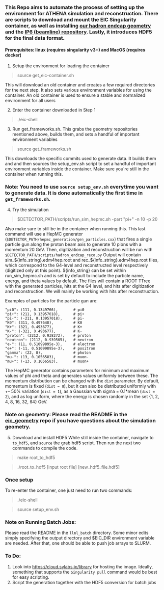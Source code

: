### This Repo aims to automate the process of setting up the environment for ATHENA simulation and reconstruction. There are scripts to download and mount the EIC Singularity container, as well as installing [our hadron endcap geometry](https://github.com/eiccodesign/eic_geometry) and the [IP6 (beamline) repository](https://github.com/eic/ip6). Lastly, it introduces HDF5 for the final data format.
#### Prerequisites: linux (requires singularity v3+) and MacOS (requires docker) 

1. Setup the environment for loading the container
> source get_eic-container.sh

This will download an old container and creates a few required directories for the next step. It also sets various environment variables for using the container. An old container is used to ensure a stable and normalized environment for all users 

2. Enter the container downloaded in Step 1
> ./eic-shell

3. Run get_frameworks.sh. This grabs the geometry repositories mentioned above, builds them, and sets a handful of important environment variables
> source get_frameworks.sh

This downloads the specific commits used to generate data. It builds them and and then sources the setup_env.sh script to set a handful of important environment variables inside the container.
Make sure you're still in the container when running this.
### Note: You need to use `source setup_env.sh` everytime you want to generate data. It is done automatically the first time in `get_frameworks.sh`.
4. Try the simulation
> $DETECTOR_PATH/scripts/run_sim_hepmc.sh -part "pi+" -n 10 -p 20

Also make sure to still be in the container when running this.
This last command will use a HepMC generator (`$DETECTOR_PATH/hepmc_generation/gen_particles.cxx`) that fires a single particle gun along the proton beam axis to generate 10 pions with a momentum 20 GeV.
Then, digitization and reconstruction will be run with `$DETECTOR_PATH/scripts/hadron_endcap_reco.py`
Output will contain sim_${info_string}.edm4hep.root and rec_${info_string}.edm4hep.root files, which correspond to the G4-level and reconstructed level respectively (digitized only at this point). ${info_string} can be set within run_sim_hepmc.sh and is set by default to include the particle name, energy, and theta values by default. 
The files will contain a ROOT TTree with the generated particles, hits at the G4 level, and hits after digitization and reconstruction.
We will mainly be working with hits after reconstruction.

Examples of particles for the particle gun are:

    "pi0": (111, 0.1349766),       # pi0                                                                  
    "pi+": (211, 0.13957018),      # pi+                                                                  
    "pi-": (-211, 0.13957018),     # pi-                                                                  
    "K0": (311, 0.497648),         # K0                                                                   
    "K+": (321, 0.493677),         # K+                                                                   
    "K-": (-321, 0.493677),        # K-                                                                   
    "proton": (2212, 0.938272),    # proton                                                               
    "neutron": (2112, 0.939565),   # neutron                                                              
    "e-": (11, 0.51099895e-3),     # electron                                                             
    "e+": (-11, 0.51099895e-3),    # positron                                                             
    "gamma": (22, 0),              # photon                                                               
    "mu-": (13, 0.1056583),        # muon-                                                               
    "mu+": (-13, 0.1056583),       # muon+  

The HepMC generator contains parameters for minimum and maximum values of phi and theta and generates values uniformly between these. The momentum distribution can be changed with the `dist` parameter. By default, momentum is fixed (`dist = 0`), but it can also be distributed uniformly with +- 50% variation (`dist = 1`), as a Gaussian with sigma = 0.1*mean (`dist = 2`), and as log uniform, where the energy is chosen randomly in the set {1, 2, 4, 8, 16, 32, 64} GeV.

### Note on geometry: Please read the README in the [eic_geometry](https://github.com/eiccodesign/eic_geometry) repo if you have questions about the simulation geometry. 

5. Download and install HDF5
While still inside the container, navigate to `to_hdf5`, and `source` the grab hdf5 script. Then run the next two commands to compile the code.
> make root_to_hdf5

> ./root_to_hdf5 [input root file] [new_hdf5_file.hdf5]

### Once setup
To re-enter the container, one just need to run two commands:
> ./eic-shell

> source setup_env.sh

### Note on Running Batch Jobs:
Please read the README in the `llnl_batch` directory. Some minor edits simply specifying the output directory and $EIC_DIR environment variable are needed. After that, one should be able to push job arrays to SLURM.

### To Do:
1. Look into https://cloud.sylabs.io/library for hosting the image. Ideally, something that supports the `Singularity pull` command would be best for easy scripting.
2. Script the generation together with the HDF5 conversion for batch jobs
